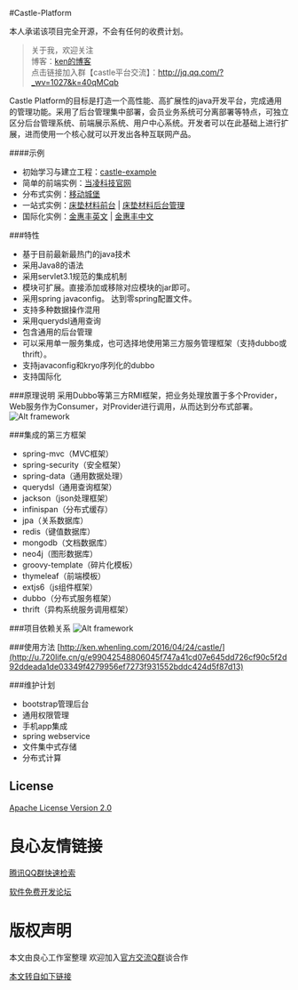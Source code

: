 #Castle-Platform

本人承诺该项目完全开源，不会有任何的收费计划。

> 关于我，欢迎关注   
  博客：[ken的博客](http://u.720life.cn/g/e99042548806045f747a41cd07e645dd1ea71630edce5f3b03dfc9dbd0347586)  
  点击链接加入群【castle平台交流】：http://jq.qq.com/?_wv=1027&k=40qMCqb

Castle Platform的目标是打造一个高性能、高扩展性的java开发平台，完成通用的管理功能。采用了后台管理集中部署，会员业务系统可分离部署等特点，可独立区分后台管理系统、前端展示系统、用户中心系统。开发者可以在此基础上进行扩展，进而使用一个核心就可以开发出各种互联网产品。 

####示例
- 初始学习与建立工程：[castle-example](http://u.720life.cn/g/54145d0471d91890860f7f8463c030461ba971993f55286ae6f6b54317b4a8a58e4c96d3d2ac67364cd137248d81da87)
- 简单的前端实例：[当凌科技官网](http://u.720life.cn/g/e971ffc9d57a7ce2e0f3a1aaca0640a565da893ea9fb073e3211c1515f2c51c5)
- 分布式实例：[移动城堡](http://u.720life.cn/g/ee9a89bd72d5ca188c6fb4cd365e9b48d2e395460fb4ae346ab7ebbbfcecf76f)
- 一站式实例：[床垫材料前台](http://u.720life.cn/g/d172a9bef549e636b3baa0713a9ada42ee55d0f8d092cb4e37184253425f99f4) | [床垫材料后台管理](http://u.720life.cn/g/d172a9bef549e636b3baa0713a9ada4209d45269706d77b6900d10ca59b4282f)
- 国际化实例：[金惠丰英文](http://u.720life.cn/g/4b89dc748f59dc8c446938273a1a0716ed41a9de0714a932abb2f173c7ed0df5) | [金惠丰中文](http://u.720life.cn/g/91b2943825b578c3a6a77102536b4d8420a828352fb07b5a3ab305eee5e1fbfb)

###特性
- 基于目前最新最热门的java技术
- 采用Java8的语法
- 采用servlet3.1规范的集成机制
- 模块可扩展。直接添加或移除对应模块的jar即可。
- 采用spring javaconfig。 达到零spring配置文件。
- 支持多种数据操作混用
- 采用querydsl通用查询
- 包含通用的后台管理
- 可以采用单一服务集成，也可选择地使用第三方服务管理框架（支持dubbo或thrift）。
- 支持javaconfig和kryo序列化的dubbo
- 支持国际化

###原理说明
采用Dubbo等第三方RMI框架，把业务处理放置于多个Provider， Web服务作为Consumer，对Provider进行调用，从而达到分布式部署。 
![Alt framework](http://ken.whenling.com/img/castle/frame.jpg)

###集成的第三方框架
- spring-mvc（MVC框架）
- spring-security（安全框架）
- spring-data（通用数据处理）
- querydsl（通用查询框架）
- jackson（json处理框架）
- infinispan（分布式缓存）
- jpa（关系数据库）
- redis（键值数据库）
- mongodb（文档数据库）
- neo4j（图形数据库）
- groovy-template（碎片化模板）
- thymeleaf（前端模板）
- extjs6（js组件框架）
- dubbo（分布式服务框架）
- thrift（异构系统服务调用框架）

###项目依赖关系
![Alt framework](http://ken.whenling.com/img/castle/framework.jpg)

###使用方法
[http://ken.whenling.com/2016/04/24/castle/](http://u.720life.cn/g/e99042548806045f747a41cd07e645dd726cf90c5f2d92ddeada1de03349f4279956ef7273f931552bddc424d5f87d13)

###维护计划
- bootstrap管理后台
- 通用权限管理
- 手机app集成
- spring webservice
- 文件集中式存储
- 分布式计算

## License
[Apache License Version 2.0](http://u.720life.cn/g/54145d0471d91890860f7f8463c030461ba971993f55286ae6f6b54317b4a8a55d82b0f4db7c5234ca2879dfa35cfde317df5be9d8a81a5711e372995d4ac0e8)



 # 良心友情链接

[腾讯QQ群快速检索](http://u.720life.cn/s/8cf73f7c)

[软件免费开发论坛](http://u.720life.cn/s/bbb01dc0)

# 版权声明 

本文由良心工作室整理 欢迎加入[官方交流Q群](https://u.720life.cn/s/f2316816)谈合作

[本文转自如下链接](http://u.720life.cn/g/2e71d0f0a5c601172267ba20d3a43c6e09846c70bc5b5754b07e206aefece4005c1efeca18f9def2b904093d9c9445f57eb74031bea96de91acf9400ec815cfd)